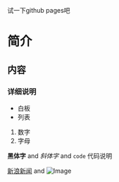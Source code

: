 试一下github pages吧

# 简介

## 内容

### 详细说明

- 白板
- 列表

1. 数字
2. 字母

**黑体字** and _斜体字_ and `code` 代码说明

[新浪新闻](news.sina.com.cn) and ![Image](src)
